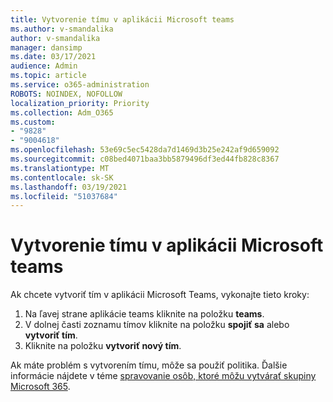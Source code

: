 ```yaml
---
title: Vytvorenie tímu v aplikácii Microsoft teams
ms.author: v-smandalika
author: v-smandalika
manager: dansimp
ms.date: 03/17/2021
audience: Admin
ms.topic: article
ms.service: o365-administration
ROBOTS: NOINDEX, NOFOLLOW
localization_priority: Priority
ms.collection: Adm_O365
ms.custom:
- "9828"
- "9004618"
ms.openlocfilehash: 53e69c5ec5428da7d1469d3b25e242af9d659092
ms.sourcegitcommit: c08bed4071baa3bb5879496df3ed44fb828c8367
ms.translationtype: MT
ms.contentlocale: sk-SK
ms.lasthandoff: 03/19/2021
ms.locfileid: "51037684"
---
```

# <a name="create-a-team-in-microsoft-teams"></a>Vytvorenie tímu v aplikácii Microsoft teams

Ak chcete vytvoriť tím v aplikácii Microsoft Teams, vykonajte tieto kroky:

1. Na ľavej strane aplikácie teams kliknite na položku **teams**.
2. V dolnej časti zoznamu tímov kliknite na položku **spojiť sa** alebo **vytvoriť tím**.
3. Kliknite na položku **vytvoriť nový tím**.

Ak máte problém s vytvorením tímu, môže sa použiť politika. Ďalšie informácie nájdete v téme [spravovanie osôb, ktoré môžu vytvárať skupiny Microsoft 365](https://docs.microsoft.com/microsoft-365/solutions/manage-creation-of-groups).